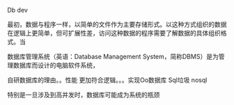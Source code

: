 Db dev


最初，数据与程序一样，以简单的文件作为主要存储形式。以这种方式组织的数据在逻辑上更简单，但可扩展性差，访问这种数据的程序需要了解数据的具体组织格式。当

数据库管理系统（英语：Database Management System，简称DBMS）是为管理数据库而设计的电脑软件系统，

自研数据库的理由。。性能
更加符合逻辑。。。实现Oo数据库
Sql垃圾 nosql


特别是一旦涉及到高并发时，数据库可能成为系统的瓶颈
